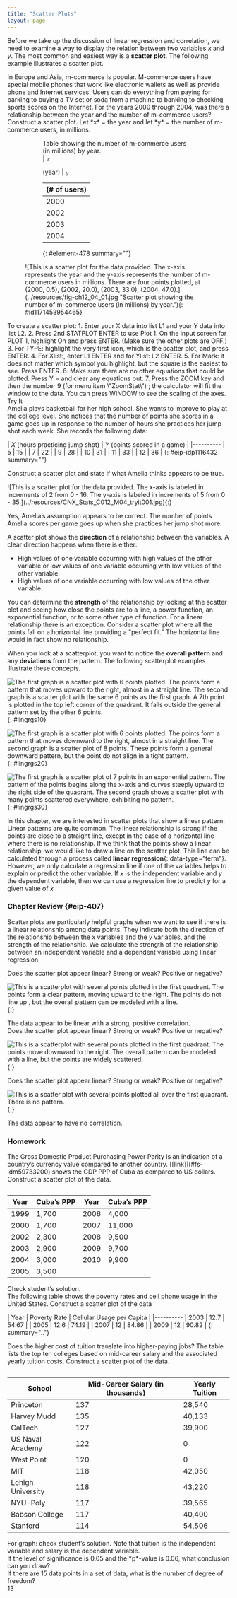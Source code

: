 ```yaml
---
title: "Scatter Plots"
layout: page
---
```



Before we take up the discussion of linear regression and correlation, we need to examine a way to display the relation between two variables *x* and *y*. The most common and easiest way is a **scatter plot**. The following example illustrates a scatter plot.

<div data-type="example" id="element-777" markdown="1">
In Europe and Asia, m-commerce is popular. M-commerce users have special mobile phones that work like electronic wallets as well as provide phone and Internet services. Users can do everything from paying for parking to buying a TV set or soda from a machine to banking to checking sports scores on the Internet. For the years 2000 through 2004, was there a relationship between the year and the number of m-commerce users? Construct a scatter plot. Let *x* = the year and let *y* = the number of m-commerce users, in millions.

<figure markdown="1" id="linrgs_scater1">
<figure markdown="1" id="id1171451634341" markdown="1">
<figcaption>
Table showing the number of m-commerce users (in millions) by year.
</figcaption>
| <math xmlns="http://www.w3.org/1998/Math/MathML"><mi>x</mi></math>

 (year) | <math xmlns="http://www.w3.org/1998/Math/MathML"><mi>y</mi></math>

 (# of users) |
|----------
| 2000 | 0.5 |
| 2002 | 20.0 |
| 2003 | 33.0 |
| 2004 | 47.0 |
{: #element-478 summary=""}

</figure>
![This is a scatter plot for the data provided. The x-axis represents the year and the y-axis represents the number of m-commerce users in millions. There are four points plotted, at (2000, 0.5), (2002, 20.0), (2003, 33.0), (2004, 47.0).](../resources/fig-ch12_04_01.jpg "Scatter plot showing the number of m-commerce users (in millions) by year."){: #id1171453954465}


</figure>
</div>

<div data-type="note" data-has-label="true" class="statistics calculator" data-label="" markdown="1">
To create a scatter plot:
1.  Enter your X data into list L1 and your Y data into list L2.
2.  Press 2nd STATPLOT ENTER to use Plot 1. On the input screen for PLOT 1, highlight On and press ENTER. (Make sure the other plots are OFF.)
3.  For TYPE: highlight the very first icon, which is the scatter plot, and press ENTER.
4.  For Xlist:, enter L1 ENTER and for Ylist: L2 ENTER.
5.  For Mark: it does not matter which symbol you highlight, but the square is the easiest to see. Press ENTER.
6.  Make sure there are no other equations that could be plotted. Press Y = and clear any equations out.
7.  Press the ZOOM key and then the number 9 (for menu item \"ZoomStat\") ; the calculator will fit the window to the data. You can press WINDOW to see the scaling of the axes.

</div>

<div data-type="note" data-has-label="true" class="statistics try" data-label="">
<div data-type="title">
Try It
</div>
<div data-type="exercise" id="eip-339">
<div data-type="problem" id="eip-740" markdown="1">
Amelia plays basketball for her high school. She wants to improve to play at the college level. She notices that the number of points she scores in a game goes up in response to the number of hours she practices her jump shot each week. She records the following data:

| *X* (hours practicing jump shot) | *Y* (points scored in a game) |
|----------
| 5 | 15 |
| 7 | 22 |
| 9 | 28 |
| 10 | 31 |
| 11 | 33 |
| 12 | 36 |
{: #eip-idp1116432 summary=""}

Construct a scatter plot and state if what Amelia thinks appears to be true.

</div>
<div data-type="solution" id="eip-859" markdown="1">
![This is a scatter plot for the data provided. The x-axis is labeled in increments of 2 from 0 - 16. The y-axis is labeled in increments of 5 from 0 - 35.](../resources/CNX_Stats_C012_M04_tryit001.jpg){:}


Yes, Amelia’s assumption appears to be correct. The number of points Amelia scores per game goes up when she practices her jump shot more.

</div>
</div>
</div>

A scatter plot shows the **direction** of a relationship between the variables. A clear direction happens when there is either:

* High values of one variable occurring with high values of the other variable or low values of one variable occurring with low values of the other variable.
* High values of one variable occurring with low values of the other variable.

You can determine the **strength** of the relationship by looking at the scatter plot and seeing how close the points are to a line, a power function, an exponential function, or to some other type of function. For a linear relationship there is an exception. Consider a scatter plot where all the points fall on a horizontal line providing a \"perfect fit.\" The horizontal line would in fact show no relationship.

When you look at a scatterplot, you want to notice the **overall pattern** and any **deviations** from the pattern. The following scatterplot examples illustrate these concepts.

 ![The first graph is a scatter plot with 6 points plotted. The points form a pattern that moves upward to the right, almost in a straight line. The second graph is a scatter plot with the same 6 points as the first graph. A 7th point is plotted in the top left corner of the quadrant. It falls outside the general pattern set by the other 6 points.](../resources/fig-ch12_04_02.jpg){: #lingrgs10}

![The first graph is a scatter plot with 6 points plotted. The points form a pattern that moves downward to the right, almost in a straight line. The second graph is a scatter plot of 8 points. These points form a general downward pattern, but the point do not align in a tight pattern.](../resources/fig-ch12_04_03.jpg){: #lingrgs20}

![The first graph is a scatter plot of 7 points in an exponential pattern. The pattern of the points begins along the x-axis and curves steeply upward to the right side of the quadrant. The second graph shows a scatter plot with many points scattered everywhere, exhibiting no pattern.](../resources/fig-ch12_04_04.jpg){: #lingrgs30}

In this chapter, we are interested in scatter plots that show a linear pattern. Linear patterns are quite common. The linear relationship is strong if the points are close to a straight line, except in the case of a horizontal line where there is no relationship. If we think that the points show a linear relationship, we would like to draw a line on the scatter plot. This line can be calculated through a process called **linear regression**{: data-type="term"}. However, we only calculate a regression line if one of the variables helps to explain or predict the other variable. If *x* is the independent variable and *y* the dependent variable, then we can use a regression line to predict *y* for a given value of *x*

### Chapter Review   {#eip-407}

Scatter plots are particularly helpful graphs when we want to see if there is a linear relationship among data points. They indicate both the direction of the relationship between the *x* variables and the *y* variables, and the strength of the relationship. We calculate the strength of the relationship between an independent variable and a dependent variable using linear regression.

<section data-depth="1" id="eip-98" class="practice">
<div data-type="exercise" id="eip-379">
<div data-type="problem" id="eip-474" markdown="1">
Does the scatter plot appear linear? Strong or weak? Positive or negative?

![This is a scatterplot with several points plotted in the first quadrant. The points form a clear pattern, moving upward to the right. The points do not line up , but the overall pattern can be modeled with a line.](../resources/CNX_Stats_C012_M04_item001.jpg){:}


</div>
<div data-type="solution" id="eip-206" markdown="1">
The data appear to be linear with a strong, positive correlation.

</div>
</div>
<div data-type="exercise" id="eip-281">
<div data-type="problem" id="eip-986" markdown="1">
Does the scatter plot appear linear? Strong or weak? Positive or negative?

![This is a scatterplot with several points plotted in the first quadrant. The points move downward to the right. The overall pattern can be modeled with a line, but the points are widely scattered.](../resources/CNX_Stats_C012_M04_item002.jpg){:}


</div>
</div>
<div data-type="exercise" id="eip-781">
<div data-type="problem" id="eip-746" markdown="1">
Does the scatter plot appear linear? Strong or weak? Positive or negative?

![This is a scatter plot with several points plotted all over the first quadrant. There is no pattern.](../resources/CNX_Stats_C012_M04_item003.jpg){:}


</div>
<div data-type="solution" id="eip-921" markdown="1">
The data appear to have no correlation.

</div>
</div>
</section>

### Homework

<div data-type="exercise">
<div data-type="problem" markdown="1">
The Gross Domestic Product Purchasing Power Parity is an indication of a country’s currency value compared to another country. [[link]](#fs-idm59733200) shows the GDP PPP of Cuba as compared to US dollars. Construct a scatter plot of the data.

<table summary=".."><caption><span data-type="title" /></caption><thead>
<tr>
<th>Year</th>
<th>Cuba’s PPP </th>
<th>Year</th>
<th>Cuba’s PPP</th>
</tr>
</thead><tbody>
<tr>
<td>1999</td>
<td>1,700</td>
<td>2006</td>
<td>4,000</td>
</tr>
<tr>
<td>2000</td>
<td>1,700</td>
<td>2007</td>
<td>11,000</td>
</tr>
<tr>
<td>2002</td>
<td>2,300</td>
<td>2008</td>
<td>9,500</td>
</tr>
<tr>
<td>2003</td>
<td>2,900</td>
<td>2009</td>
<td>9,700</td>
</tr>
<tr>
<td>2004</td>
<td>3,000</td>
<td>2010</td>
<td>9,900</td>
</tr>
<tr>
<td>2005</td>
<td>3,500</td>
<td />
<td />
</tr>
</tbody></table>
</div>
<div data-type="solution" markdown="1">
Check student’s solution.

</div>
</div>

<div data-type="exercise">
<div data-type="problem" markdown="1">
The following table shows the poverty rates and cell phone usage in the United States. Construct a scatter plot of the data

| Year | Poverty Rate | Cellular Usage per Capita |
|----------
| 2003 | 12.7 | 54.67 |
| 2005 | 12.6 | 74.19 |
| 2007 | 12 | 84.86 |
| 2009 | 12 | 90.82 |
{: summary=".."}

</div>
</div>

<div data-type="exercise">
<div data-type="problem" markdown="1">
Does the higher cost of tuition translate into higher-paying jobs? The table lists the top ten colleges based on mid-career salary and the associated yearly tuition costs. Construct a scatter plot of the data.

<table summary=".."><caption><span data-type="title" /></caption><thead>
<tr>
<th>School</th>
<th>Mid-Career Salary (in thousands)</th>
<th>Yearly Tuition</th>
</tr>
</thead><tbody>
<tr>
<td>Princeton</td>
<td>137</td>
<td>28,540</td>
</tr>
<tr>
<td>Harvey Mudd</td>
<td>135</td>
<td>40,133</td>
</tr>
<tr>
<td>CalTech</td>
<td>127</td>
<td>39,900</td>
</tr>
<tr>
<td>US Naval Academy</td>
<td>122</td>
<td>0</td>
</tr>
<tr>
<td>West Point</td>
<td>120</td>
<td>0</td>
</tr>
<tr>
<td>MIT</td>
<td>118</td>
<td>42,050</td>
</tr>
<tr>
<td>Lehigh University</td>
<td>118</td>
<td>43,220</td>
</tr>
<tr>
<td>NYU-Poly</td>
<td>117</td>
<td>39,565</td>
</tr>
<tr>
<td>Babson College</td>
<td>117</td>
<td>40,400</td>
</tr>
<tr>
<td>Stanford</td>
<td>114</td>
<td>54,506</td>
</tr>
</tbody></table>
</div>
<div data-type="solution" markdown="1">
For graph: check student’s solution. Note that tuition is the independent variable and salary is the dependent variable.

</div>
</div>

<div data-type="exercise" id="eip-201">
<div data-type="problem" id="eip-875" markdown="1">
If the level of significance is 0.05 and the *p*-value is 0.06, what conclusion can you draw?

</div>
</div>

<div data-type="exercise" id="eip-951">
<div data-type="problem" id="eip-idm68833888" markdown="1">
If there are 15 data points in a set of data, what is the number of degree of freedom?

</div>
<div data-type="solution" id="eip-idm194939824" markdown="1">
13

</div>
</div>

